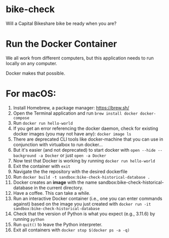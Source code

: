 # bike-check
Will a Capital Bikeshare bike be ready when you are?

# Run the Docker Container

We all work from different computers, but this application needs to run locally on any computer.

Docker makes that possible.

# For macOS:

1. Install Homebrew, a package manager: https://brew.sh/
2. Open the Terminal application and run `brew install docker docker-compose`
3. Run `docker run hello-world`
4. If you get an error referencing the docker daemon, check for existing docker images (you may not have any): `docker image ls`
5. There are deprecated CLI tools like docker-machine that you can use in conjunction with virtualbox to run docker...
6. But it's easier (and not deprecated) to start docker with `open --hide --background -a Docker` or just `open -a Docker`
7. Now test that Docker is working by running `docker run hello-world`
8. Exit the container with `exit`
9. Navigate the the repository with the desired dockerfile
10. Run `docker build -t sandbox:bike-check-historical-database .`
11. Docker creates an <b>image</b> with the name sandbox:bike-check-historical-database in the current directory.
12. Have a coffee. This can take a while.
13. Run an interactive Docker container (i.e., one you can enter commands against) based on the image you just created with `docker run -it sandbox:bike-check-historical-database`
14. Check that the version of Python is what you expect (e.g., 3.11.6) by running `python`
15. Run `quit()` to leave the Python interpreter.
16. Exit all containers with `docker stop $(docker ps -a -q)`
